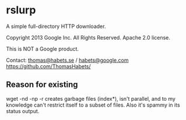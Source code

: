 rslurp
======

A simple full-directory HTTP downloader.

Copyright 2013 Google Inc. All Rights Reserved.
Apache 2.0 license.

This is NOT a Google product.

Contact: thomas@habets.se / habets@google.com
https://github.com/ThomasHabets/

Reason for existing
-------------------
wget -nd -np -r creates garbage files (index*), isn't parallel, and to my
knowledge can't restrict itself to a subset of files. Also it's spammy in its
status output.

